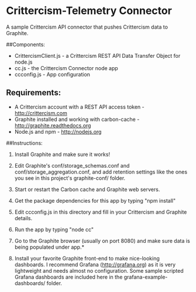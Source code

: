 Crittercism-Telemetry Connector
=====================

A sample Crittercism API connector that pushes Crittercism data to Graphite.

##Components:

* CrittercismClient.js - a Crittercism REST API Data Transfer Object for node.js
* cc.js - the Crittercism Connector node app
* ccconfig.js - App configuration

## Requirements:

* A Crittercism account with a REST API access token - http://crittercism.com
* Graphite installed and working with carbon-cache - http://graphite.readthedocs.org
* Node.js and npm - http://nodejs.org

##Instructions:

1. Install Graphite and make sure it works!

2. Edit Graphite's conf/storage_schemas.conf and conf/storage_aggregation.conf, and add retention settings like the ones you see in this project's graphite-conf/ folder.

3. Start or restart the Carbon cache and Graphite web servers.

4. Get the package dependencies for this app by typing "npm install"

5. Edit ccconfig.js in this directory and fill in your Crittercism and Graphite details.

6. Run the app by typing "node cc"

7. Go to the Graphite browser (usually on port 8080) and make sure data is being populated under app.*

8. Install your favorite Graphite front-end to make nice-looking dashboards.  I recommend Grafana (http://grafana.org) as it is very lightweight and needs almost no configuration. Some sample scripted Grafana dashboards are included here in the grafana-example-dashboards/ folder.

